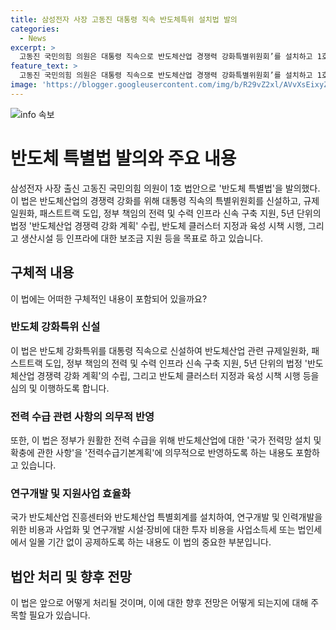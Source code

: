 ```yaml
---
title: 삼성전자 사장 고동진 대통령 직속 반도체특위 설치법 발의
categories:
  - News
excerpt: >
  고동진 국민의힘 의원은 대통령 직속으로 반도체산업 경쟁력 강화특별위원회’를 설치하고 1호 법안으로 반도체 특별법을 발의했다. 이 법은 반도체 강화를 위해 인허가 패스트트랙 도입, 규제일원화, 반도체 클러스터 육성 등을 포함하며, 연구개발 및 지원사업에 대한 투자 비용에 대한 공제도 포함하고 있다. 고 의원은 야당의 전향적인 협조를 기대하며 최우선으로 처리될 것을 강조했다.
feature_text: >
  고동진 국민의힘 의원은 대통령 직속으로 반도체산업 경쟁력 강화특별위원회’를 설치하고 1호 법안으로 반도체 특별법을 발의했다. 이 법은 반도체 강화를 위해 인허가 패스트트랙 도입, 규제일원화, 반도체 클러스터 육성 등을 포함하며, 연구개발 및 지원사업에 대한 투자 비용에 대한 공제도 포함하고 있다. 고 의원은 야당의 전향적인 협조를 기대하며 최우선으로 처리될 것을 강조했다.
image: 'https://blogger.googleusercontent.com/img/b/R29vZ2xl/AVvXsEixyZcFfHzMRdzZMjFBmAUKJYCLCGyLL1o632UiGVXcaFdKo_bkvkuCioo0uUKlGfBVcT3P84aROyZIXSBEx3Aw5nCQ3pTgDom1WDC4m8eifvWiAmWEEVb4x6G_l8C0QH225ldMjyaFvpxGEBGNO37VmDTDMHGhJPq73UglMfDca1-0aw/s1600/blogspot.png'
---
```


<p><img src="https://blogger.googleusercontent.com/img/b/R29vZ2xl/AVvXsEixyZcFfHzMRdzZMjFBmAUKJYCLCGyLL1o632UiGVXcaFdKo_bkvkuCioo0uUKlGfBVcT3P84aROyZIXSBEx3Aw5nCQ3pTgDom1WDC4m8eifvWiAmWEEVb4x6G_l8C0QH225ldMjyaFvpxGEBGNO37VmDTDMHGhJPq73UglMfDca1-0aw/s1600/blogspot.png" alt="info 속보" /></p>

<h1>반도체 특별법 발의와 주요 내용</h1>

<p data-ke-size="size16">삼성전자 사장 출신 고동진 국민의힘 의원이 1호 법안으로 '반도체 특별법'을 발의했다. 이 법은 반도체산업의 경쟁력 강화를 위해 대통령 직속의 특별위원회를 신설하고, 규제일원화, 패스트트랙 도입, 정부 책임의 전력 및 수력 인프라 신속 구축 지원, 5년 단위의 법정 '반도체산업 경쟁력 강화 계획' 수립, 반도체 클러스터 지정과 육성 시책 시행, 그리고 생산시설 등 인프라에 대한 보조금 지원 등을 목표로 하고 있습니다.</p>

<h2 data-ke-size="size26">구체적 내용</h2>

<p data-ke-size="size16">이 법에는 어떠한 구체적인 내용이 포함되어 있을까요?</p>

<h3>반도체 강화특위 신설</h3>

<p data-ke-size="size16">이 법은 반도체 강화특위를 대통령 직속으로 신설하여 반도체산업 관련 규제일원화, 패스트트랙 도입, 정부 책임의 전력 및 수력 인프라 신속 구축 지원, 5년 단위의 법정 '반도체산업 경쟁력 강화 계획'의 수립, 그리고 반도체 클러스터 지정과 육성 시책 시행 등을 심의 및 이행하도록 합니다.</p>

<h3>전력 수급 관련 사항의 의무적 반영</h3>

<p data-ke-size="size16">또한, 이 법은 정부가 원활한 전력 수급을 위해 반도체산업에 대한 '국가 전력망 설치 및 확충에 관한 사항'을 '전력수급기본계획'에 의무적으로 반영하도록 하는 내용도 포함하고 있습니다.</p>

<h3>연구개발 및 지원사업 효율화</h3>

<p data-ke-size="size16">국가 반도체산업 진흥센터와 반도체산업 특별회계를 설치하여, 연구개발 및 인력개발을 위한 비용과 사업화 및 연구개발 시설·장비에 대한 투자 비용을 사업소득세 또는 법인세에서 일몰 기간 없이 공제하도록 하는 내용도 이 법의 중요한 부분입니다.</p>

<h2 data-ke-size="size26">법안 처리 및 향후 전망</h2>

<p data-ke-size="size16">이 법은 앞으로 어떻게 처리될 것이며, 이에 대한 향후 전망은 어떻게 되는지에 대해 주목할 필요가 있습니다.</p>

